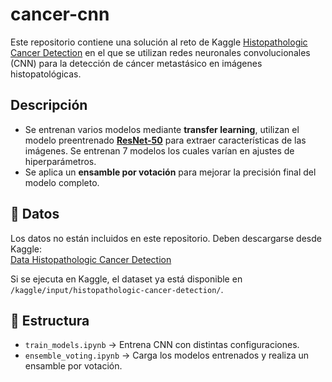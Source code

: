 # cancer-cnn

Este repositorio contiene una solución al reto de Kaggle [Histopathologic Cancer Detection](https://www.kaggle.com/competitions/histopathologic-cancer-detection/code) en el que se utilizan redes neuronales convolucionales (CNN) para la detección de cáncer metastásico en imágenes histopatológicas.  

## Descripción  
- Se entrenan varios modelos mediante **transfer learning**, utilizan el modelo preentrenado [**ResNet-50**](https://arxiv.org/abs/1512.03385) para extraer características de las imágenes. Se entrenan 7 modelos los cuales varían en ajustes de hiperparámetros.
- Se aplica un **ensamble por votación** para mejorar la precisión final del modelo completo. 

## 📂 Datos  
Los datos no están incluidos en este repositorio. Deben descargarse desde Kaggle:  
[Data Histopathologic Cancer Detection](https://www.kaggle.com/competitions/histopathologic-cancer-detection/data)  

Si se ejecuta en Kaggle, el dataset ya está disponible en `/kaggle/input/histopathologic-cancer-detection/`.  

## 📜 Estructura  
- `train_models.ipynb` → Entrena CNN con distintas configuraciones.  
- `ensemble_voting.ipynb` → Carga los modelos entrenados y realiza un ensamble por votación.  
